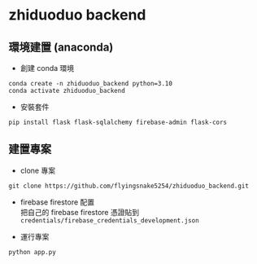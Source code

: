 # zhiduoduo backend

## 環境建置 (anaconda)
- 創建 conda 環境
```shell
conda create -n zhiduoduo_backend python=3.10
conda activate zhiduoduo_backend 
```

- 安裝套件
```shell
pip install flask flask-sqlalchemy firebase-admin flask-cors
```

## 建置專案
- clone 專案
```shell
git clone https://github.com/flyingsnake5254/zhiduoduo_backend.git
```

- firebase firestore 配置  
把自己的 firebase firestore 憑證貼到 `credentials/firebase_credentials_development.json`

- 運行專案
```python
python app.py
```
